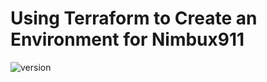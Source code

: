# Using Terraform to Create an Environment for Nimbux911

![version](https://img.shields.io/badge/version-1.0.0-blue.svg) 


